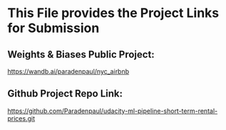 # This File provides the Project Links for Submission


## Weights & Biases Public Project:
https://wandb.ai/paradenpaul/nyc_airbnb

## Github Project Repo Link:
https://github.com/Paradenpaul/udacity-ml-pipeline-short-term-rental-prices.git


